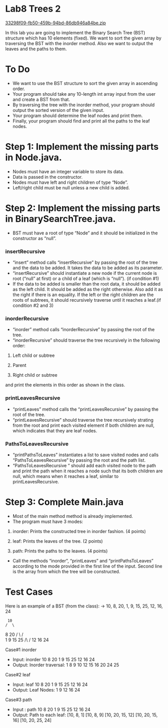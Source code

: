 # Lab8 Trees 2

[33298f09-fb50-459b-94bd-86db946a84be.zip](https://s3-us-west-2.amazonaws.com/secure.notion-static.com/8251fcc2-8802-4c87-8839-77ff58e68ad9/33298f09-fb50-459b-94bd-86db946a84be.zip)

In this lab you are going to implement the Binary Search Tree (BST) structure which has 10 elements (fixed). We want to sort the given array by traversing the BST with the inorder method. Also we want to output the leaves and the paths to them.

# To Do

- We want to use the BST structure to sort the given array in ascending order.
- Your program should take any 10-length int array input from the user and create a BST from that.
- By traversing the tree with the inorder method, your program should output the sorted version of the given input.
- Your program should determine the leaf nodes and print them.
- Finally, your program should find and print all the paths to the leaf nodes.

# Step 1: Implement the missing parts in Node.java.

- Nodes must have an integer variable to store its data.
- Data is passed in the constructor.
- Nodes must have left and right children of type “Node”.
- Left/right child must be null unless a new child is added.

# Step 2: Implement the missing parts in BinarySearchTree.java.

- BST must have a root of type “Node” and it should be initialized in the constructor as “null”.

### insertRecursive

- “insert” method calls “insertRecursive” by passing the root of the tree and the data to be added. It takes the data to be added as its parameter.
- “insertRecursive” should instantiate a new node if the current node is root (“null” at first) or a child of a leaf (which is “null”). (if condition #1)
- If the data to be added is smaller than the root data, it should be added as the left child. It should be added as the right otherwise. Also add it as the right if there is an equality. If the left or the right children are the roots of subtrees, it should recursively traverse until it reaches a leaf.(if condition #2 and 3)

### inorderRecursive

- “inorder” method calls “inorderRecursive” by passing the root of the tree.
- “inorderRecursive” should traverse the tree recursively in the following order:

1) Left child or subtree

2) Parent

3) Right child or subtree

and print the elements in this order as shown in the class.

### printLeavesRecursive

- “printLeaves” method calls the “printLeavesRecursive” by passing the root of the tree.
- “printLeavesRecursive” should traverse the tree recursively strating from the root and print each visited element if both children are null, which indicates that they are leaf nodes.

### PathsToLeavesRecursive

- “printPathsToLeaves” instantiates a list to save visited nodes and calls “PathsToLeavesRecursive” by passing the root and the path list.
- “PathsToLeavesRecursive “ should add each visited node to the path and print the path when it reaches a node such that its both children are null, which means when it reaches a leaf, similar to printLeavesRecursive.

# Step 3: Complete Main.java

- Most of the main method method is already implemented.
- The program must have 3 modes:

1) inorder: Prints the constructed tree in inorder fashion. (4 points)

2) leaf: Prints the leaves of the tree. (2 points)

3) path: Prints the paths to the leaves. (4 points)

- Call the methods “inorder”, “printLeaves” and “printPathsToLeaves” according to the mode provided in the first line of the input. Second line is the array from which the tree will be constructed.

# Test Cases

Here is an example of a BST (from the class):
-> 10, 8, 20, 1, 9, 15, 25, 12, 16, 24

     10
    /  \
  8     20
 / \    / \
1   9  15  25
       /\  /
     12 16 24

Case#1 inorder
- Input:
inorder
10 8 20 1 9 15 25 12 16 24
- Output:
Inorder traversal:
1 8 9 10 12 15 16 20 24 25

Case#2 leaf
- Input:
leaf
10 8 20 1 9 15 25 12 16 24
- Output:
Leaf Nodes:
1 9 12 16 24

Case#3 path
- Input :
path
10 8 20 1 9 15 25 12 16 24
- Output:
Path to each leaf:
[10, 8, 1]
[10, 8, 9]
[10, 20, 15, 12]
[10, 20, 15, 16]
[10, 20, 25, 24]
